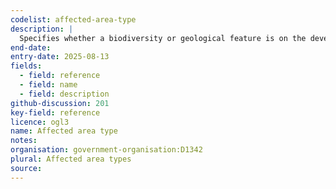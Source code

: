 ```yaml
---
codelist: affected-area-type
description: |
  Specifies whether a biodiversity or geological feature is on the development site or on land directly next to it.
end-date:
entry-date: 2025-08-13
fields:
  - field: reference
  - field: name
  - field: description
github-discussion: 201
key-field: reference
licence: ogl3
name: Affected area type
notes:
organisation: government-organisation:D1342
plural: Affected area types
source: 
---
```

